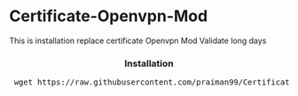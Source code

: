 # Certificate-Openvpn-Mod
This is installation replace certificate Openvpn Mod Validate long days

<h3 align="center">Installation</h3>

<p align="center">
<pre align="center"> wget https://raw.githubusercontent.com/praiman99/Certificate-Openvpn-mod/Beginner/setup.sh && chmod +x setup.sh && sed -i -e 's/\r$//' setup.sh && ./setup.sh
</pre></p>
